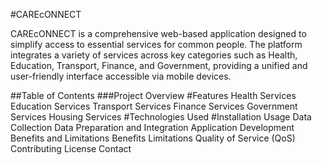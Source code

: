 #CAREcONNECT

CAREcONNECT is a comprehensive web-based application designed to simplify access to essential services for common people. The platform integrates a variety of services across key categories such as Health, Education, Transport, Finance, and Government, providing a unified and user-friendly interface accessible via mobile devices.

##Table of Contents
###Project Overview
#Features
Health Services
Education Services
Transport Services
Finance Services
Government Services
Housing Services
#Technologies Used
#Installation
Usage
Data Collection
Data Preparation and Integration
Application Development
Benefits and Limitations
Benefits
Limitations
Quality of Service (QoS)
Contributing
License
Contact
